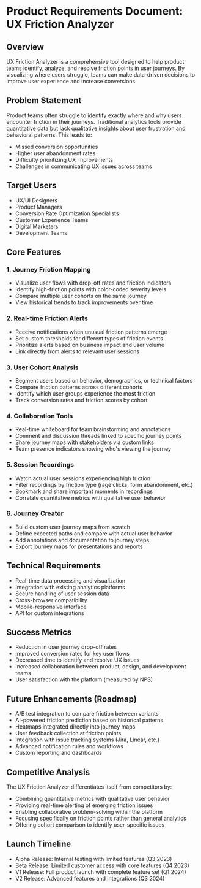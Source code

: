 
# Product Requirements Document: UX Friction Analyzer

## Overview

UX Friction Analyzer is a comprehensive tool designed to help product teams identify, analyze, and resolve friction points in user journeys. By visualizing where users struggle, teams can make data-driven decisions to improve user experience and increase conversions.

## Problem Statement

Product teams often struggle to identify exactly where and why users encounter friction in their journeys. Traditional analytics tools provide quantitative data but lack qualitative insights about user frustration and behavioral patterns. This leads to:

- Missed conversion opportunities
- Higher user abandonment rates
- Difficulty prioritizing UX improvements
- Challenges in communicating UX issues across teams

## Target Users

- UX/UI Designers
- Product Managers
- Conversion Rate Optimization Specialists
- Customer Experience Teams
- Digital Marketers
- Development Teams

## Core Features

### 1. Journey Friction Mapping

- Visualize user flows with drop-off rates and friction indicators
- Identify high-friction points with color-coded severity levels
- Compare multiple user cohorts on the same journey
- View historical trends to track improvements over time

### 2. Real-time Friction Alerts

- Receive notifications when unusual friction patterns emerge
- Set custom thresholds for different types of friction events
- Prioritize alerts based on business impact and user volume
- Link directly from alerts to relevant user sessions

### 3. User Cohort Analysis

- Segment users based on behavior, demographics, or technical factors
- Compare friction patterns across different cohorts
- Identify which user groups experience the most friction
- Track conversion rates and friction scores by cohort

### 4. Collaboration Tools

- Real-time whiteboard for team brainstorming and annotations
- Comment and discussion threads linked to specific journey points
- Share journey maps with stakeholders via custom links
- Team presence indicators showing who's viewing the journey

### 5. Session Recordings

- Watch actual user sessions experiencing high friction
- Filter recordings by friction type (rage clicks, form abandonment, etc.)
- Bookmark and share important moments in recordings
- Correlate quantitative metrics with qualitative user behavior

### 6. Journey Creator

- Build custom user journey maps from scratch
- Define expected paths and compare with actual user behavior
- Add annotations and documentation to journey steps
- Export journey maps for presentations and reports

## Technical Requirements

- Real-time data processing and visualization
- Integration with existing analytics platforms
- Secure handling of user session data
- Cross-browser compatibility
- Mobile-responsive interface
- API for custom integrations

## Success Metrics

- Reduction in user journey drop-off rates
- Improved conversion rates for key user flows
- Decreased time to identify and resolve UX issues
- Increased collaboration between product, design, and development teams
- User satisfaction with the platform (measured by NPS)

## Future Enhancements (Roadmap)

- A/B test integration to compare friction between variants
- AI-powered friction prediction based on historical patterns
- Heatmaps integrated directly into journey maps
- User feedback collection at friction points
- Integration with issue tracking systems (Jira, Linear, etc.)
- Advanced notification rules and workflows
- Custom reporting and dashboards

## Competitive Analysis

The UX Friction Analyzer differentiates itself from competitors by:
- Combining quantitative metrics with qualitative user behavior
- Providing real-time alerting of emerging friction issues
- Enabling collaborative problem-solving within the platform
- Focusing specifically on friction points rather than general analytics
- Offering cohort comparison to identify user-specific issues

## Launch Timeline

- Alpha Release: Internal testing with limited features (Q3 2023)
- Beta Release: Limited customer access with core features (Q4 2023)
- V1 Release: Full product launch with complete feature set (Q1 2024)
- V2 Release: Advanced features and integrations (Q3 2024)
